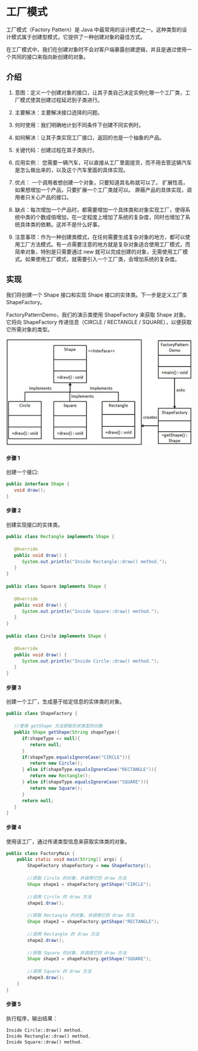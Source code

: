 # 工厂模式
工厂模式（Factory Pattern）是 Java 中最常用的设计模式之一。这种类型的设计模式属于创建型模式，它提供了一种创建对象的最佳方式。

在工厂模式中，我们在创建对象时不会对客户端暴露创建逻辑，并且是通过使用一个共同的接口来指向新创建的对象。

## 介绍
1. 意图：定义一个创建对象的接口，让其子类自己决定实例化哪一个工厂类，工厂模式使其创建过程延迟到子类进行。

2. 主要解决：主要解决接口选择的问题。

3. 何时使用：我们明确地计划不同条件下创建不同实例时。

4. 如何解决：让其子类实现工厂接口，返回的也是一个抽象的产品。

5. 关键代码：创建过程在其子类执行。

6. 应用实例： 您需要一辆汽车，可以直接从工厂里面提货，而不用去管这辆汽车是怎么做出来的，以及这个汽车里面的具体实现。

7. 优点： 一个调用者想创建一个对象，只要知道其名称就可以了。 扩展性高，如果想增加一个产品，只要扩展一个工厂类就可以。 屏蔽产品的具体实现，调用者只关心产品的接口。

8. 缺点：每次增加一个产品时，都需要增加一个具体类和对象实现工厂，使得系统中类的个数成倍增加，在一定程度上增加了系统的复杂度，同时也增加了系统具体类的依赖。这并不是什么好事。

9. 注意事项：作为一种创建类模式，在任何需要生成复杂对象的地方，都可以使用工厂方法模式。有一点需要注意的地方就是复杂对象适合使用工厂模式，而简单对象，特别是只需要通过 new 就可以完成创建的对象，无需使用工厂模式。如果使用工厂模式，就需要引入一个工厂类，会增加系统的复杂度。

## 实现
我们将创建一个 Shape 接口和实现 Shape 接口的实体类。下一步是定义工厂类 ShapeFactory。

FactoryPatternDemo，我们的演示类使用 ShapeFactory 来获取 Shape 对象。它将向 ShapeFactory 传递信息（CIRCLE / RECTANGLE / SQUARE），以便获取它所需对象的类型。

![状态模式结构图](https://raw.githubusercontent.com/wuxchong/designPattern/master/creational/src/factory/picture/%E5%B7%A5%E5%8E%82%E6%A8%A1%E5%BC%8F%E4%BE%8B%E5%AD%90%E7%BB%93%E6%9E%84%E5%9B%BE.jpg)

#### 步骤 1
创建一个接口: 
```java
public interface Shape {
   void draw();
}
```

#### 步骤 2
创建实现接口的实体类。
```java
public class Rectangle implements Shape {
 
   @Override
   public void draw() {
      System.out.println("Inside Rectangle::draw() method.");
   }
}

public class Square implements Shape {
 
   @Override
   public void draw() {
      System.out.println("Inside Square::draw() method.");
   }
}

public class Circle implements Shape {
 
   @Override
   public void draw() {
      System.out.println("Inside Circle::draw() method.");
   }
}
```
#### 步骤 3
创建一个工厂，生成基于给定信息的实体类的对象。
```java
public class ShapeFactory {
    
   //使用 getShape 方法获取形状类型的对象
   public Shape getShape(String shapeType){
      if(shapeType == null){
         return null;
      }        
      if(shapeType.equalsIgnoreCase("CIRCLE")){
         return new Circle();
      } else if(shapeType.equalsIgnoreCase("RECTANGLE")){
         return new Rectangle();
      } else if(shapeType.equalsIgnoreCase("SQUARE")){
         return new Square();
      }
      return null;
   }
}
```
#### 步骤 4
使用该工厂，通过传递类型信息来获取实体类的对象。
```java
public class FactoryMain {
    public static void main(String[] args) {
        ShapeFactory shapeFactory = new ShapeFactory();

        //获取 Circle 的对象，并调用它的 draw 方法
        Shape shape1 = shapeFactory.getShape("CIRCLE");

        //调用 Circle 的 draw 方法
        shape1.draw();

        //获取 Rectangle 的对象，并调用它的 draw 方法
        Shape shape2 = shapeFactory.getShape("RECTANGLE");

        //调用 Rectangle 的 draw 方法
        shape2.draw();

        //获取 Square 的对象，并调用它的 draw 方法
        Shape shape3 = shapeFactory.getShape("SQUARE");

        //调用 Square 的 draw 方法
        shape3.draw();
    }
}
```
#### 步骤 5
执行程序，输出结果：
```
Inside Circle::draw() method.
Inside Rectangle::draw() method.
Inside Square::draw() method.
```